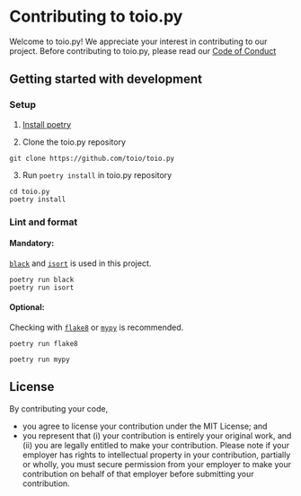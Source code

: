 # Contributing to toio.py

Welcome to toio.py! We appreciate your interest in contributing to our project.
Before contributing to toio.py, please read our [Code of Conduct](./CODE_OF_CONDUCT.md)

## Getting started with development

### Setup

1. [Install poetry](https://python-poetry.org/docs/#installing-with-the-official-installer)

2. Clone the toio.py repository

```
git clone https://github.com/toio/toio.py
```

3. Run `poetry install` in toio.py repository

```
cd toio.py
poetry install
```

### Lint and format

#### Mandatory:

[`black`](https://black.readthedocs.io/en/stable/) and [`isort`](https://pycqa.github.io/isort/) is used in this project.

```
poetry run black
poetry run isort
```

#### Optional:

Checking with [`flake8`](https://flake8.pycqa.org/en/latest/) or [`mypy`](https://www.mypy-lang.org/) is recommended.

```
poetry run flake8
```

```
poetry run mypy
```


### 


## License

By contributing your code,
- you agree to license your contribution under the MIT License; and
- you represent that (i) your contribution is entirely your original work, and (ii) you are legally entitled to make your contribution.
Please note if your employer has rights to intellectual property in your contribution, partially or wholly, you must secure permission from your employer to make your contribution on behalf of that employer before submitting your contribution.
